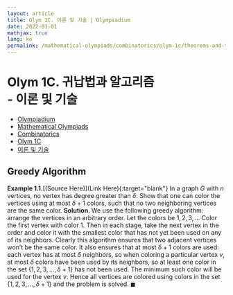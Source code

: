 ```yaml
---
layout: article
title: Olym 1C. 이론 및 기술 | Olympiadium
date: 2022-01-01
mathjax: true
lang: ko
permalink: /mathematical-olympiads/combinatorics/olym-1c/theorems-and-techniques/
---
```

# Olym 1C. 귀납법과 알고리즘 <br> <ssup> - 이론 및 기술</ssup>

<ul class="breadcrumb">
	<li><a href="{{ site.baseurl }}/">Olympiadium</a></li> 
	<li><a href="{{ site.baseurl }}/mathematical-olympiads/">Mathematical Olympiads</a></li> 
	<li><a href="{{ site.baseurl }}/mathematical-olympiads/combinatorics/">Combinatorics</a></li> 
	<li><a href="{{ site.baseurl }}/mathematical-olympiads/combinatorics/olym-1c/">Olym 1C</a></li> 
	<li><a href="{{ site.baseurl }}/mathematical-olympiads/combinatorics/olym-1c/theorems-and-techniques/">이론 및 기술</a></li>
</ul>

## Greedy Algorithm
<skyblueboard><b>Example 1.1.</b>[(Source Here)](Link Here){:target="blank"} In a graph $G$ with $n$ vertices, no vertex has degree greater than $\delta$. Show that one can color the vertices using at most $\delta+1$ colors, such that no two neighboring vertices are the same color.</skyblueboard>
<b>Solution. </b> We use the following greedy algorithm: arrange the vertices in an arbitrary order. Let the colors be $1, 2, 3, \ldots$ Color the first vertex with color $1$. Then in each stage, take the next vertex in the order and color it with the smallest color that has not yet been used on any of its neighbors. Clearly this algorithm ensures that two adjacent vertices won’t be the same color. It also ensures that at most $\delta+1$ colors are used: each vertex has at most $\delta$ neighbors, so when coloring a particular vertex $v$, at most $\delta$ colors have been used by its neighbors, so at least one color in the set $\{1, 2, 3, …, \delta+1\}$ has not been used. The minimum such color will be used for the vertex $v$. Hence all vertices are colored using colors in the set $\{1, 2, 3,…, \delta+1\}$ and the problem is solved. $\blacksquare$